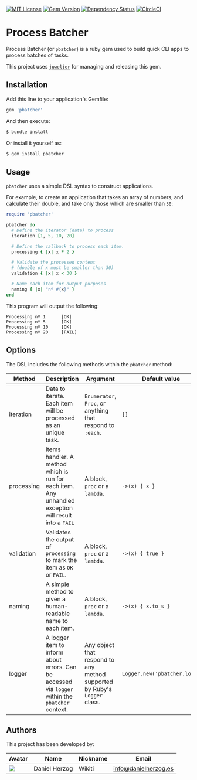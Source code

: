 [![MIT License](https://img.shields.io/badge/license-MIT-blue.svg?style=flat)](LICENSE.md) [![Gem Version](https://badge.fury.io/rb/pbatcher.svg)](https://badge.fury.io/rb/pbatcher) [![Dependency Status](https://gemnasium.com/badges/github.com/wikiti/pbatcher.svg)](https://gemnasium.com/github.com/wikiti/pbatcher) [![CircleCI](https://circleci.com/gh/wikiti/pbatcher.svg?style=shield)](https://circleci.com/gh/wikiti/pbatcher)

# Process Batcher

Process Batcher (or `pbatcher`) is a ruby gem used to build quick CLI apps to process batches of tasks.

This project uses [`juwelier`](https://github.com/flajann2/juwelier) for managing and releasing this gem.

## Installation

Add this line to your application's Gemfile:

```ruby
gem 'pbatcher'
```

And then execute:

```sh
$ bundle install
```

Or install it yourself as:

```sh
$ gem install pbatcher
```

## Usage

`pbatcher` uses a simple DSL syntax to construct applications.

For example, to create an application that takes an array of numbers, and calculate their double, and take only those
which are smaller than `30`:

```rb
require 'pbatcher'

pbatcher do
  # Define the iterator (data) to process
  iteration [1, 5, 10, 20]

  # Define the callback to process each item.
  processing { |x| x * 2 }

  # Validate the processed content
  # (double of x must be smaller than 30)
  validation { |x| x < 30 }

  # Name each item for output purposes
  naming { |x| "nº #{x}" }
end
```

This program will output the following:

```
Processing nº 1      [OK]
Processing nº 5      [OK]
Processing nº 10     [OK]
Processing nº 20     [FAIL]
```

## Options

The DSL includes the following methods within the `pbatcher` method:

| Method | Description | Argument | Default value |
| ------ | ----------- | -------- | ------------- |
| iteration | Data to iterate. Each item will be processed as an unique task. | `Enumerator`, `Proc`, or anything that respond to `:each`. | `[]` |
| processing | Items handler. A method which is run for each item. Any unhandled exception will result into a `FAIL` | A block, `proc` or a `lambda`. | `->(x) { x }` |
| validation | Validates the output of `processing` to mark the item as `OK` or `FAIL`. | A block, `proc` or a `lambda`. | `->(x) { true }` |
| naming | A simple method to given a human-readable name to each item. | A block, `proc` or a `lambda`. | `->(x) { x.to_s }` |
| logger | A logger item to inform about errors. Can be accessed via `logger` within the `pbatcher` context. | Any object that respond to any method supported by Ruby's `Logger` class. | `Logger.new('pbatcher.log')` |

## Authors

This project has been developed by:

| Avatar | Name | Nickname | Email |
| ------- | ------------- | --------- | ------------------ |
| ![](http://www.gravatar.com/avatar/2ae6d81e0605177ba9e17b19f54e6b6c.jpg?s=64)  | Daniel Herzog | Wikiti | [info@danielherzog.es](mailto:info@danielherzog.es) |
